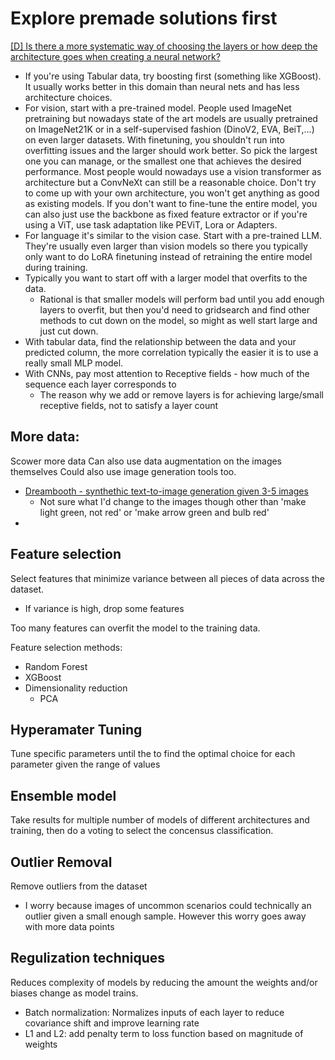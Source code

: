 # Explore premade solutions first

[[D] Is there a more systematic way of choosing the layers or how deep the architecture goes when creating a neural network?](https://www.reddit.com/r/MachineLearning/comments/1ckrzq6/d_is_there_a_more_systematic_way_of_choosing_the/?rdt=53852)
- If you're using Tabular data, try boosting first (something like XGBoost). It usually works better in this domain than neural nets and has less architecture choices.
- For vision, start with a pre-trained model. People used ImageNet pretraining but nowadays state of the art models are usually pretrained on ImageNet21K or in a self-supervised fashion (DinoV2, EVA, BeiT,...) on even larger datasets. With finetuning, you shouldn't run into overfitting issues and the larger should work better. So pick the largest one you can manage, or the smallest one that achieves the desired performance. Most people would nowadays use a vision transformer as architecture but a ConvNeXt can still be a reasonable choice. Don't try to come up with your own architecture, you won't get anything as good as existing models. If you don't want to fine-tune the entire model, you can also just use the backbone as fixed feature extractor or if you're using a ViT, use task adaptation like PEViT, Lora or Adapters.
- For language it's similar to the vision case. Start with a pre-trained LLM. They're usually even larger than vision models so there you typically only want to do LoRA finetuning instead of retraining the entire model during training.
- Typically you want to start off with a larger model that overfits to the data. 
	- Rational is that smaller models will perform bad until you add enough layers to overfit, but then you'd need to gridsearch and find other methods to cut down on the model, so might as well start large and just cut down.
- With tabular data, find the relationship between the data and your predicted column, the more correlation typically the easier it is to use a really small MLP model.
- With CNNs, pay most attention to Receptive fields - how much of the sequence each layer corresponds to
	- The reason why we add or remove layers is for achieving large/small receptive fields, not to satisfy a layer count


## More data:
Scower more data 
Can also use data augmentation on the images themselves
Could also use image generation tools too.
* [Dreambooth - synthethic text-to-image generation given 3-5 images](https://dreambooth.github.io/)
	* Not sure what I'd change to the images though other than 'make light green, not red' or 'make arrow green and bulb red'
* 
## Feature selection
Select features that minimize variance between all pieces of data across the dataset. 
* If variance is high, drop some features

Too many features can overfit the model to the training data.

Feature selection methods:
* Random Forest
* XGBoost
* Dimensionality reduction
	* PCA

## Hyperamater Tuning
Tune specific parameters until the to find the optimal choice for each parameter given the range of values

## Ensemble model
Take results for multiple number of models of different architectures and training, then do a voting to select the concensus classification.
## Outlier Removal
Remove outliers from the dataset
* I worry because images of uncommon scenarios could technically an outlier given a small enough sample. However this worry goes away with more data points 

## Regulization techniques
Reduces complexity of models by reducing the amount the weights and/or biases change as model trains.

* Batch normalization: Normalizes inputs of each layer to reduce covariance shift and improve learning rate
* L1 and L2: add penalty term to loss function based on magnitude of weights